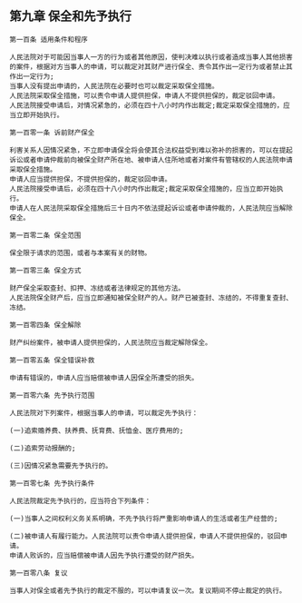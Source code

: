 ## 第九章 保全和先予执行

    第一百条 适用条件和程序
    
    人民法院对于可能因当事人一方的行为或者其他原因，使判决难以执行或者造成当事人其他损害的案件，根据对方当事人的申请，可以裁定对其财产进行保全、责令其作出一定行为或者禁止其作出一定行为;
    当事人没有提出申请的，人民法院在必要时也可以裁定采取保全措施。
    人民法院采取保全措施，可以责令申请人提供担保，申请人不提供担保的，裁定驳回申请。
    人民法院接受申请后，对情况紧急的，必须在四十八小时内作出裁定;裁定采取保全措施的，应当立即开始执行。
    
    第一百零一条 诉前财产保全
    
    利害关系人因情况紧急，不立即申请保全将会使其合法权益受到难以弥补的损害的，可以在提起诉讼或者申请仲裁前向被保全财产所在地、被申请人住所地或者对案件有管辖权的人民法院申请采取保全措施。
    申请人应当提供担保，不提供担保的，裁定驳回申请。
    人民法院接受申请后，必须在四十八小时内作出裁定;裁定采取保全措施的，应当立即开始执行。
    申请人在人民法院采取保全措施后三十日内不依法提起诉讼或者申请仲裁的，人民法院应当解除保全。
    
    第一百零二条 保全范围
    
    保全限于请求的范围，或者与本案有关的财物。
    
    第一百零三条 保全方式
    
    财产保全采取查封、扣押、冻结或者法律规定的其他方法。
    人民法院保全财产后，应当立即通知被保全财产的人。财产已被查封、冻结的，不得重复查封、冻结。
    
    第一百零四条 保全解除
    
    财产纠纷案件，被申请人提供担保的，人民法院应当裁定解除保全。
    
    第一百零五条 保全错误补救
    
    申请有错误的，申请人应当赔偿被申请人因保全所遭受的损失。
    
    第一百零六条 先予执行范围
    
    人民法院对下列案件，根据当事人的申请，可以裁定先予执行：
    
    (一)追索赡养费、扶养费、抚育费、抚恤金、医疗费用的;
    
    (二)追索劳动报酬的;
    
    (三)因情况紧急需要先予执行的。
    
    第一百零七条 先予执行条件
    
    人民法院裁定先予执行的，应当符合下列条件：
    
    (一)当事人之间权利义务关系明确，不先予执行将严重影响申请人的生活或者生产经营的;
    
    (二)被申请人有履行能力。人民法院可以责令申请人提供担保，申请人不提供担保的，驳回申请。
    申请人败诉的，应当赔偿被申请人因先予执行遭受的财产损失。
    
    第一百零八条 复议
    
    当事人对保全或者先予执行的裁定不服的，可以申请复议一次。复议期间不停止裁定的执行。
